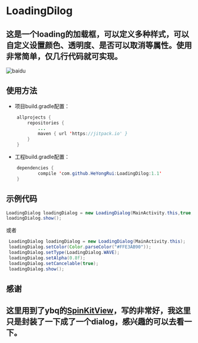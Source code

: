 # LoadingDilog
## 这是一个loading的加载框，可以定义多种样式，可以自定义设置颜色、透明度、是否可以取消等属性。使用非常简单，仅几行代码就可实现。
![baidu](https://raw.githubusercontent.com/HeYongRui/LoadingDilog/master/app/src/main/res/gif.gif "效果图")
## 使用方法
* 项目build.gradle配置：
```Java
	allprojects {
		repositories {
			...
			maven { url 'https://jitpack.io' }
		}
	}
```
* 工程build.gradle配置：
```Java
	dependencies {
	        compile 'com.github.HeYongRui:LoadingDilog:1.1'
	}
```
## 示例代码
```Java
LoadingDialog loadingDialog = new LoadingDialog(MainActivity.this,true,0.8f,LoadingDialog.ROTATINGPLANE,Color.BLUE);
loadingDialog.show();
```
或者
```Java
 LoadingDialog loadingDialog = new LoadingDialog(MainActivity.this);
 loadingDialog.setColor(Color.parseColor("#FFE3AB90"));
 loadingDialog.setType(LoadingDialog.WAVE);
 loadingDialog.setAlpha(0.8f);
 loadingDialog.setCancelable(true);
 loadingDialog.show();
```
## 感谢
## 这里用到了ybq的[SpinKitView](https://github.com/ybq/Android-SpinKit)，写的非常好，我这里只是封装了一下成了一个dialog，感兴趣的可以去看一下。
